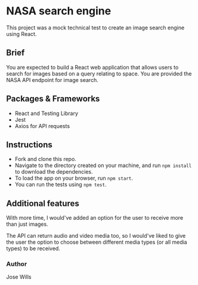 # NASA search engine

This project was a mock technical test to create an image search engine using React.

## Brief

You are expected to build a React web application that allows users to search for images based on a query relating to space. You are provided the NASA API endpoint for image search.

## Packages & Frameworks

- React and Testing Library
- Jest 
- Axios for API requests 

## Instructions

- Fork and clone this repo.
- Navigate to the directory created on your machine, and run `npm install` to download the dependencies.
- To load the app on your browser, run `npm start`.
- You can run the tests using `npm test`.

## Additional features

With more time, I would've added an option for the user to receive more than just images.

The API can return audio and video media too, so I would've liked to give the user the option to choose between different media types (or all media types) to be received.

### Author

Jose Wills